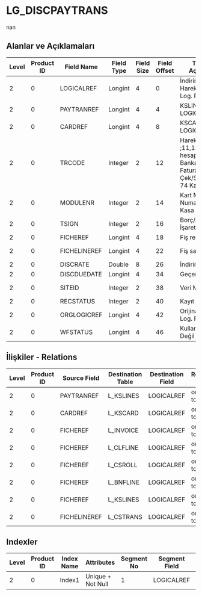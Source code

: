 # LG_DISCPAYTRANS

nan

## Alanlar ve Açıklamaları

| Level | Product ID | Field Name | Field Type | Field Size | Field Offset | Türkçe Açıklama | Expression |
| ----- | ---------- | ---------- | ---------- | ---------- | ------------ | --------------- | ---------- |
| 2 | 0 | LOGICALREF | Longint | 4 | 0 | İndirim Ödeme Hareketleri Log. Ref. | DISCPAYTRANS Logical Reference |
| 2 | 0 | PAYTRANREF | Longint | 4 | 4 | KSLINES LOGICALREF | KSLINES LOGICALREF |
| 2 | 0 | CARDREF | Longint | 4 | 8 | KSCARD LOGICALREF | KSCARD LOGICALREF |
| 2 | 0 | TRCODE | Integer | 2 | 12 | Hareket türü ;11,12 :Cari hesap,;21-22: Banka;31-39: Fatura,;61-64 : Çek/Senet,;71-74 Kasa | Transaction Type ;11,12: AR/AP;21-22: Bank;31-39: Invoice;61-64: Check/P.Notes;71-74: Safe Deposit |
| 2 | 0 | MODULENR | Integer | 2 | 14 | Kart Modül Numarası ; 10 Kasa | Card Module Number ;10: Safe Deposit |
| 2 | 0 | TSIGN | Integer | 2 | 16 | Borç/Alacak İşareti | Debit / Credit Sign |
| 2 | 0 | FICHEREF | Longint | 4 | 18 | Fiş ref. | Voucher Reference |
| 2 | 0 | FICHELINEREF | Longint | 4 | 22 | Fiş satırı ref. | Voucher Line Reference |
| 2 | 0 | DISCRATE | Double | 8 | 26 | İndirim Oranı | Discount Rate |
| 2 | 0 | DISCDUEDATE | Longint | 4 | 34 | Geçerlilik tarihi | Validity Date |
| 2 | 0 | SITEID | Integer | 2 | 38 | Veri Merkezi | Data Processing Site |
| 2 | 0 | RECSTATUS | Integer | 2 | 40 | Kayıt Durumu | Record Status |
| 2 | 0 | ORGLOGICREF | Longint | 4 | 42 | Orijinal Kayıt Log. Ref. | Original Record Logical Reference |
| 2 | 0 | WFSTATUS | Longint | 4 | 46 | Kullanımda Değil | No In Use |

## İlişkiler - Relations

| Level | Product ID | Source Field | Destination Table | Destination Field | Relation Type | Extra Condition |
| ----- | ---------- | ------------ | ---------------- | ---------------- | ------------- | --------------- |
| 2 | 0 | PAYTRANREF | L_KSLINES | LOGICALREF | one-to-one |  |
| 2 | 0 | CARDREF | L_KSCARD | LOGICALREF | one-to-one |  |
| 2 | 0 | FICHEREF | L_INVOICE | LOGICALREF | one-to-one | MODULENR=4 and TRCODE=INVOICE.TRCODE |
| 2 | 0 | FICHEREF | L_CLFLINE | LOGICALREF | one-to-one | MODULENR=5 AND TRCODE=CLFLINE.TRCODE |
| 2 | 0 | FICHEREF | L_CSROLL | LOGICALREF | one-to-one | MODULENR=6 AND TRCODE=CSROLL.TRCODE |
| 2 | 0 | FICHEREF | L_BNFLINE | LOGICALREF | one-to-one | MODULENR=7 |
| 2 | 0 | FICHEREF | L_KSLINES | LOGICALREF | one-to-one | MODULENR=10 |
| 2 | 0 | FICHELINEREF | L_CSTRANS | LOGICALREF | one-to-one | MODULENR=6 |

## Indexler

| Level | Product ID | Index Name | Attributes | Segment No | Segment Field | Sense |
| ----- | ---------- | ---------- | ---------- | ---------- | ------------- | ----- |
| 2 | 0 | Index1 | Unique + Not Null | 1 | LOGICALREF | Ascending |

